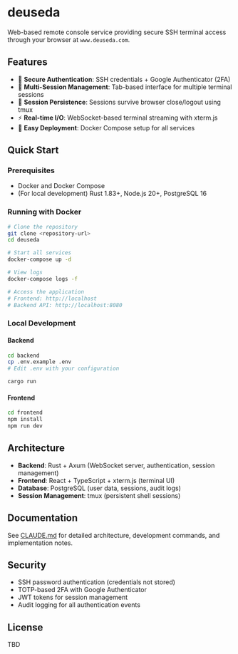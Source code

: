 # deuseda

Web-based remote console service providing secure SSH terminal access through your browser at `www.deuseda.com`.

## Features

- 🔐 **Secure Authentication**: SSH credentials + Google Authenticator (2FA)
- 📱 **Multi-Session Management**: Tab-based interface for multiple terminal sessions
- 💾 **Session Persistence**: Sessions survive browser close/logout using tmux
- ⚡ **Real-time I/O**: WebSocket-based terminal streaming with xterm.js
- 🐳 **Easy Deployment**: Docker Compose setup for all services

## Quick Start

### Prerequisites

- Docker and Docker Compose
- (For local development) Rust 1.83+, Node.js 20+, PostgreSQL 16

### Running with Docker

```bash
# Clone the repository
git clone <repository-url>
cd deuseda

# Start all services
docker-compose up -d

# View logs
docker-compose logs -f

# Access the application
# Frontend: http://localhost
# Backend API: http://localhost:8080
```

### Local Development

#### Backend

```bash
cd backend
cp .env.example .env
# Edit .env with your configuration

cargo run
```

#### Frontend

```bash
cd frontend
npm install
npm run dev
```

## Architecture

- **Backend**: Rust + Axum (WebSocket server, authentication, session management)
- **Frontend**: React + TypeScript + xterm.js (terminal UI)
- **Database**: PostgreSQL (user data, sessions, audit logs)
- **Session Management**: tmux (persistent shell sessions)

## Documentation

See [CLAUDE.md](./CLAUDE.md) for detailed architecture, development commands, and implementation notes.

## Security

- SSH password authentication (credentials not stored)
- TOTP-based 2FA with Google Authenticator
- JWT tokens for session management
- Audit logging for all authentication events

## License

TBD

